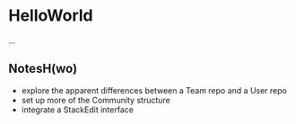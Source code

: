 # HelloWorld
...

## NotesH(wo)
* explore the apparent differences between a Team repo and a User repo
* set up more of the Community structure
* integrate a StackEdit interface
